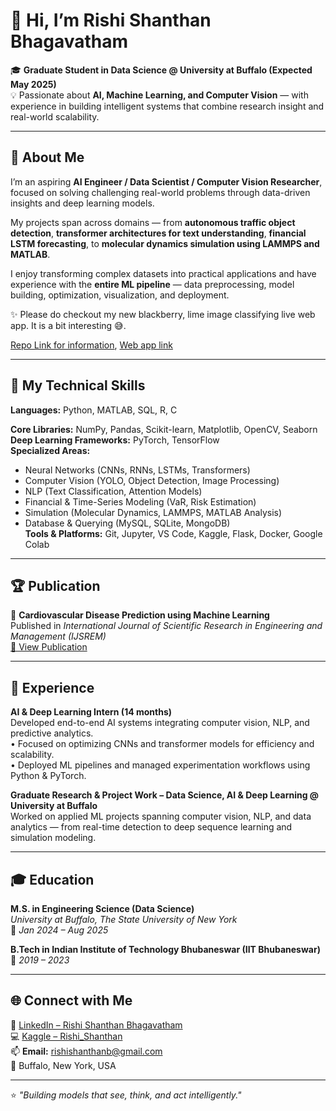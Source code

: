 # 👋 Hi, I’m Rishi Shanthan Bhagavatham  

🎓 **Graduate Student in Data Science @ University at Buffalo (Expected May 2025)**  
💡 Passionate about **AI, Machine Learning, and Computer Vision** — with experience in building intelligent systems that combine research insight and real-world scalability.  

---

## 🚀 About Me  

I’m an aspiring **AI Engineer / Data Scientist / Computer Vision Researcher**, focused on solving challenging real-world problems through data-driven insights and deep learning models.  

My projects span across domains — from **autonomous traffic object detection**, **transformer architectures for text understanding**, **financial LSTM forecasting**, to **molecular dynamics simulation using LAMMPS and MATLAB**.  

I enjoy transforming complex datasets into practical applications and have experience with the **entire ML pipeline** — data preprocessing, model building, optimization, visualization, and deployment.  

✨ Please do checkout my new blackberry, lime image classifying live web app. It is a bit interesting 😅. 

[Repo Link for information](https://github.com/rishishanthan/blackberry-lime-visual-classifier), [Web app link](https://huggingface.co/spaces/brs13/blackberry-lime-classifier)

---

## 🧠 My Technical Skills  

**Languages:** Python, MATLAB, SQL, R, C

**Core Libraries:** NumPy, Pandas, Scikit-learn, Matplotlib, OpenCV, Seaborn  
**Deep Learning Frameworks:** PyTorch, TensorFlow  
**Specialized Areas:**  
- Neural Networks (CNNs, RNNs, LSTMs, Transformers)  
- Computer Vision (YOLO, Object Detection, Image Processing)  
- NLP (Text Classification, Attention Models)  
- Financial & Time-Series Modeling (VaR, Risk Estimation)  
- Simulation (Molecular Dynamics, LAMMPS, MATLAB Analysis)  
- Database & Querying (MySQL, SQLite, MongoDB)  
**Tools & Platforms:** Git, Jupyter, VS Code, Kaggle, Flask, Docker, Google Colab  

---

## 🏆 Publication  

📄 **Cardiovascular Disease Prediction using Machine Learning**  
Published in *International Journal of Scientific Research in Engineering and Management (IJSREM)*  
[🔗 View Publication](https://ijsrem.com/download/cardiovascular-disease-prediction-using-ml/)  

---

## 💼 Experience  

**AI & Deep Learning Intern (14 months)**  
Developed end-to-end AI systems integrating computer vision, NLP, and predictive analytics.  
• Focused on optimizing CNNs and transformer models for efficiency and scalability.  
• Deployed ML pipelines and managed experimentation workflows using Python & PyTorch.  

**Graduate Research & Project Work – Data Science, AI & Deep Learning @ University at Buffalo**  
Worked on applied ML projects spanning computer vision, NLP, and data analytics — from real-time detection to deep sequence learning and simulation modeling.  

---

## 🎓 Education  

**M.S. in Engineering Science (Data Science)**  
*University at Buffalo, The State University of New York*  
📅 *Jan 2024 – Aug 2025*  

**B.Tech in Indian Institute of Technology Bhubaneswar (IIT Bhubaneswar)**  
📅 *2019 – 2023*  

---

## 🌐 Connect with Me  

💼 [LinkedIn – Rishi Shanthan Bhagavatham](https://www.linkedin.com/in/rishishanthan/)  
💻 [Kaggle – Rishi_Shanthan](https://www.kaggle.com/)  
📫 **Email:** rishishanthanb@gmail.com  
📍 Buffalo, New York, USA  

---

⭐ *"Building models that see, think, and act intelligently."*  
